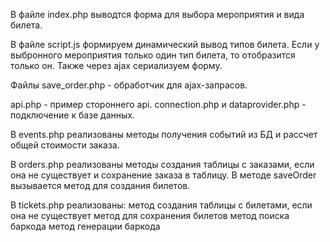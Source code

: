 В файле index.php выводтся форма для выбора мероприятия и вида билета.

В файле script.js формируем динамический вывод типов билета. Если у выбронного мероприятия 
только один тип билета, то отобразится только он. Также через ajax сериализуем форму.

Файлы save_order.php - обработчик для ajax-запрасов.

api.php - пример стороннего api.
connection.php и dataprovider.php - подключение к базе данных.

В events.php реализованы методы получения событий из БД и рассчет общей стоимости заказа.

В orders.php реализованы методы создания таблицы с заказами, если она не существует и сохранение заказа в таблицу.
В методе saveOrder вызывается метод для создания билетов.

В tickets.php реализованы: 
метод создания таблицы с билетами, если она не существует
метод для сохранения билетов
метод поиска баркода
метод генерации баркода